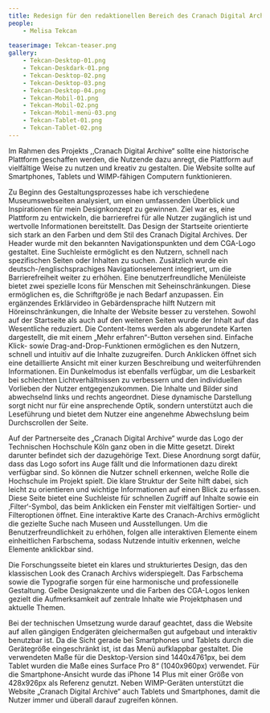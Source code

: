 ```yaml
---
title: Redesign für den redaktionellen Bereich des Cranach Digital Archive
people:
    - Melisa Tekcan
    
teaserimage: Tekcan-teaser.png
gallery:
    - Tekcan-Desktop-01.png
    - Tekcan-Deskdark-01.png
    - Tekcan-Desktop-02.png
    - Tekcan-Desktop-03.png
    - Tekcan-Desktop-04.png
    - Tekcan-Mobil-01.png
    - Tekcan-Mobil-02.png
    - Tekcan-Mobil-menü-03.png
    - Tekcan-Tablet-01.png
    - Tekcan-Tablet-02.png
---
```


Im Rahmen des Projekts ,,Cranach Digital Archive“ sollte eine historische Plattform geschaffen werden, die Nutzende dazu anregt, die Plattform auf vielfältige Weise zu nutzen und kreativ zu gestalten. Die Website sollte auf Smartphones, Tablets und WIMP-fähigen Computern funktionieren.

Zu Beginn des Gestaltungsprozesses habe ich verschiedene Museumswebseiten analysiert, um einen umfassenden Überblick und Inspirationen für mein Designkonzept zu gewinnen. Ziel war es, eine Plattform zu entwickeln, die barrierefrei für alle Nutzer zugänglich ist und wertvolle Informationen bereitstellt. Das Design der Startseite orientierte sich stark an den Farben und dem Stil des Cranach Digital Archives. Der Header wurde mit den bekannten Navigationspunkten und dem CGA-Logo gestaltet. Eine Suchleiste ermöglicht es den Nutzern, schnell nach spezifischen Seiten oder Inhalten zu suchen. Zusätzlich wurde ein deutsch-/englischsprachiges Navigationselement integriert, um die Barrierefreiheit weiter zu erhöhen. Eine benutzerfreundliche Menüleiste bietet zwei spezielle Icons für Menschen mit Seheinschränkungen. Diese ermöglichen es, die Schriftgröße je nach Bedarf anzupassen. 
Ein ergänzendes Erklärvideo in Gebärdensprache hilft Nutzern mit Höreinschränkungen, die Inhalte der Website besser zu verstehen. Sowohl auf der Startseite als auch auf den weiteren Seiten wurde der Inhalt auf das Wesentliche reduziert. Die Content-Items werden als abgerundete Karten dargestellt, die mit einem „Mehr erfahren“-Button versehen sind. Einfache Klick- sowie Drag-and-Drop-Funktionen ermöglichen es den Nutzern, schnell und intuitiv auf die Inhalte zuzugreifen. Durch Anklicken öffnet sich eine detaillierte Ansicht mit einer kurzen Beschreibung und weiterführenden Informationen. Ein Dunkelmodus ist ebenfalls verfügbar, um die Lesbarkeit bei schlechten Lichtverhältnissen zu verbessern und den individuellen Vorlieben der Nutzer entgegenzukommen. Die Inhalte und Bilder sind abwechselnd links und rechts angeordnet. Diese dynamische Darstellung sorgt nicht nur für eine ansprechende Optik, sondern unterstützt auch die Leseführung und bietet dem Nutzer eine angenehme Abwechslung beim Durchscrollen der Seite.

Auf der Partnerseite des „Cranach Digital Archive“ wurde das Logo der Technischen Hochschule Köln ganz oben in die Mitte gesetzt. Direkt darunter befindet sich der dazugehörige Text. Diese Anordnung sorgt dafür, dass das Logo sofort ins Auge fällt und die Informationen dazu direkt verfügbar sind. So können die Nutzer schnell erkennen, welche Rolle die Hochschule im Projekt spielt. Die klare Struktur der Seite hilft dabei, sich leicht zu orientieren und wichtige Informationen auf einen Blick zu erfassen.
Diese Seite bietet eine Suchleiste für schnellen Zugriff auf Inhalte sowie ein ‚Filter‘-Symbol, das beim Anklicken ein Fenster mit vielfältigen Sortier- und Filteroptionen öffnet. Eine interaktive Karte des Cranach-Archivs ermöglicht die gezielte Suche nach Museen und Ausstellungen. Um die Benutzerfreundlichkeit zu erhöhen, folgen alle interaktiven Elemente einem einheitlichen Farbschema, sodass Nutzende intuitiv erkennen, welche Elemente anklickbar sind.

Die Forschungsseite bietet ein klares und strukturiertes Design, das den klassischen Look des Cranach Archivs widerspiegelt. Das Farbschema sowie die Typografie sorgen für eine harmonische und professionelle Gestaltung. Gelbe Designakzente und die Farben des CGA-Logos lenken gezielt die Aufmerksamkeit auf zentrale Inhalte wie Projektphasen und aktuelle Themen. 

Bei der technischen Umsetzung wurde darauf geachtet, dass die Website auf allen gängigen Endgeräten gleichermaßen gut aufgebaut und interaktiv benutzbar ist. Da die Sicht gerade bei Smartphones und Tablets durch die Gerätegröße eingeschränkt ist, ist das Menü aufklappbar gestaltet. Die verwendeten Maße für die Desktop-Version sind 1440x4761px, bei dem Tablet wurden die Maße eines Surface Pro 8“ (1040x960px) verwendet. Für die Smartphone-Ansicht wurde das iPhone 14 Plus mit einer Größe von 428x926px als Referenz genutzt. Neben WIMP-Geräten unterstützt die Website „Cranach Digital Archive“ auch Tablets und Smartphones, damit die Nutzer immer und überall darauf zugreifen können.


